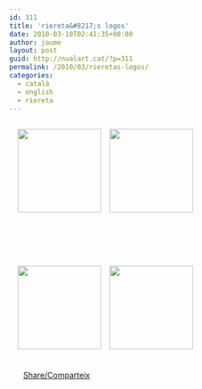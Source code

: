 ```yaml
---
id: 311
title: 'riereta&#8217;s logos'
date: 2010-03-10T02:41:35+00:00
author: jaume
layout: post
guid: http://nualart.cat/?p=311
permalink: /2010/03/rieretas-logos/
categories:
  - català
  - english
  - riereta
---
```

<a href="http://nualart.cat/wp-content/uploads/2010/03/logoRiereta_1.jpg" onclick="_gaq.push(['_trackEvent', 'outbound-article', 'http://nualart.cat/wp-content/uploads/2010/03/logoRiereta_1.jpg', '']);" ><img class="size-thumbnail wp-image-312 alignleft" style="margin: 15px;" title="logoRiereta_1" src="http://nualart.cat/wp-content/uploads/2010/03/logoRiereta_1-150x150.jpg" alt="" width="150" height="150" srcset="http://nualart.cat/wp-content/uploads/2010/03/logoRiereta_1-150x150.jpg 150w, http://nualart.cat/wp-content/uploads/2010/03/logoRiereta_1-36x36.jpg 36w, http://nualart.cat/wp-content/uploads/2010/03/logoRiereta_1-110x110.jpg 110w" sizes="(max-width: 150px) 100vw, 150px" /></a><a href="http://nualart.cat/wp-content/uploads/2010/03/logoRiereta_color1.jpg" onclick="_gaq.push(['_trackEvent', 'outbound-article', 'http://nualart.cat/wp-content/uploads/2010/03/logoRiereta_color1.jpg', '']);" ><img class="aligncenter size-thumbnail wp-image-314" title="logoRiereta_color1" src="http://nualart.cat/wp-content/uploads/2010/03/logoRiereta_color1-150x150.jpg" alt="" width="150" height="150" srcset="http://nualart.cat/wp-content/uploads/2010/03/logoRiereta_color1-150x150.jpg 150w, http://nualart.cat/wp-content/uploads/2010/03/logoRiereta_color1-300x300.jpg 300w, http://nualart.cat/wp-content/uploads/2010/03/logoRiereta_color1-36x36.jpg 36w, http://nualart.cat/wp-content/uploads/2010/03/logoRiereta_color1-110x110.jpg 110w, http://nualart.cat/wp-content/uploads/2010/03/logoRiereta_color1.jpg 526w" sizes="(max-width: 150px) 100vw, 150px" /></a>

&nbsp;

&nbsp;

<a href="http://nualart.cat/wp-content/uploads/2010/03/logoRiereta_color2.jpg" onclick="_gaq.push(['_trackEvent', 'outbound-article', 'http://nualart.cat/wp-content/uploads/2010/03/logoRiereta_color2.jpg', '']);" ><img class="size-thumbnail wp-image-315 alignleft" style="margin: 5px 15px;" title="logoRiereta_color2" src="http://nualart.cat/wp-content/uploads/2010/03/logoRiereta_color2-150x150.jpg" alt="" width="150" height="150" srcset="http://nualart.cat/wp-content/uploads/2010/03/logoRiereta_color2-150x150.jpg 150w, http://nualart.cat/wp-content/uploads/2010/03/logoRiereta_color2-300x300.jpg 300w, http://nualart.cat/wp-content/uploads/2010/03/logoRiereta_color2-36x36.jpg 36w, http://nualart.cat/wp-content/uploads/2010/03/logoRiereta_color2-110x110.jpg 110w, http://nualart.cat/wp-content/uploads/2010/03/logoRiereta_color2.jpg 526w" sizes="(max-width: 150px) 100vw, 150px" /></a><a href="http://nualart.cat/wp-content/uploads/2010/03/logoRiereta_2.jpg" onclick="_gaq.push(['_trackEvent', 'outbound-article', 'http://nualart.cat/wp-content/uploads/2010/03/logoRiereta_2.jpg', '']);" ><img class="aligncenter size-thumbnail wp-image-313" title="logoRiereta_2" src="http://nualart.cat/wp-content/uploads/2010/03/logoRiereta_2-150x150.jpg" alt="" width="150" height="150" srcset="http://nualart.cat/wp-content/uploads/2010/03/logoRiereta_2-150x150.jpg 150w, http://nualart.cat/wp-content/uploads/2010/03/logoRiereta_2-300x300.jpg 300w, http://nualart.cat/wp-content/uploads/2010/03/logoRiereta_2-36x36.jpg 36w, http://nualart.cat/wp-content/uploads/2010/03/logoRiereta_2-110x110.jpg 110w, http://nualart.cat/wp-content/uploads/2010/03/logoRiereta_2.jpg 526w" sizes="(max-width: 150px) 100vw, 150px" /></a>

###### 

<div class="addtoany_share_save_container addtoany_content_bottom">
  <div class="a2a_kit a2a_kit_size_32 addtoany_list a2a_target" id="wpa2a_32">
    <a href="https://www.addtoany.com/share" onclick="_gaq.push(['_trackEvent', 'outbound-article', 'https://www.addtoany.com/share', 'Share/Comparteix']);" class="a2a_dd addtoany_share_save"  style="background:url(http://nualart.cat/wp-content/plugins/add-to-any/share_16_16.png) no-repeat scroll 4px 0px;padding:0 0 0 25px;display:inline-block;height:16px;vertical-align:middle"><span>Share/Comparteix</span></a>
  </div>
</div>